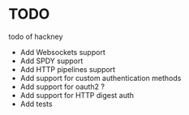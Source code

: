 # TODO

todo of hackney

- Add Websockets support
- Add SPDY support
- Add HTTP pipelines support
- Add support for custom authentication methods
- Add support for oauth2 ?
- Add support for HTTP digest auth
- Add tests
